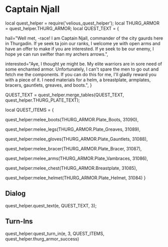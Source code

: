# Captain Njall

local quest_helper = require('velious_quest_helper');
local THURG_ARMOR = quest_helper.THURG_ARMOR;
local QUEST_TEXT = {

hail="Well met, -race! I am Captain Njall, commander of the city gaurds here in Thurgadin. If ye seek ta join our ranks, I welcome ye with open arms and have an offer to make if you are interested. If ye seek to be our enemy, I hope ye can run swifter than my archers arrows.",

interested="Aye, I thought ye might be. My elite warriors are in sore need of some enchanted armor. Unfortunately, I can't spare the men to go out and fetch me the components. If you can do this for me, I'll gladly reward you with a piece of it. I need materials for a helm, a breastplate, armplates, bracers, gauntlets, greaves, and boots.",
}

QUEST_TEXT = quest_helper.merge_tables(QUEST_TEXT, quest_helper.THURG_PLATE_TEXT);

local QUEST_ITEMS = {



quest_helper:melee_boots(THURG_ARMOR.Plate_Boots, 31090),



quest_helper:melee_legs(THURG_ARMOR.Plate_Greaves, 31089),



quest_helper:melee_gloves(THURG_ARMOR.Plate_Gauntlets, 31088),



quest_helper:melee_bracer(THURG_ARMOR.Plate_Bracer, 31087),



quest_helper:melee_arms(THURG_ARMOR.Plate_Vambraces, 31086),



quest_helper:melee_chest(THURG_ARMOR.Breastplate, 31085),



quest_helper:melee_helmet(THURG_ARMOR.Plate_Helmet, 31084)
}



## Dialog

quest_helper.quest_text(e, QUEST_TEXT, 3);


## Turn-Ins

quest_helper:quest_turn_in(e, 3, QUEST_ITEMS, quest_helper.thurg_armor_success)